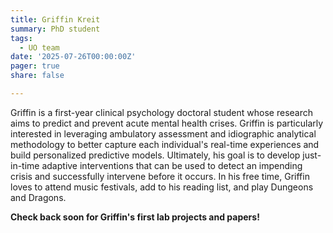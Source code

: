 ```yaml
---
title: Griffin Kreit
summary: PhD student
tags: 
  - UO team
date: '2025-07-26T00:00:00Z'
pager: true
share: false

---
```


Griffin is a first-year clinical psychology doctoral student whose research aims to predict and prevent acute mental health crises. Griffin is particularly interested in leveraging ambulatory assessment and idiographic analytical methodology to better capture each individual's real-time experiences and build personalized predictive models. Ultimately, his goal is to develop just-in-time adaptive interventions that can be used to detect an impending crisis and successfully intervene before it occurs. In his free time, Griffin loves to attend music festivals, add to his reading list, and play Dungeons and Dragons.

**Check back soon for Griffin's first lab projects and papers!**